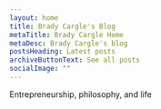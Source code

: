 ```yaml
---
layout: home
title: Brady Cargle's Blog
metaTitle: Brady Cargle Home
metaDesc: Brady Cargle's blog
postsHeading: Latest posts
archiveButtonText: See all posts
socialImage: ""
---
```

E﻿ntrepreneurship, philosophy, and life